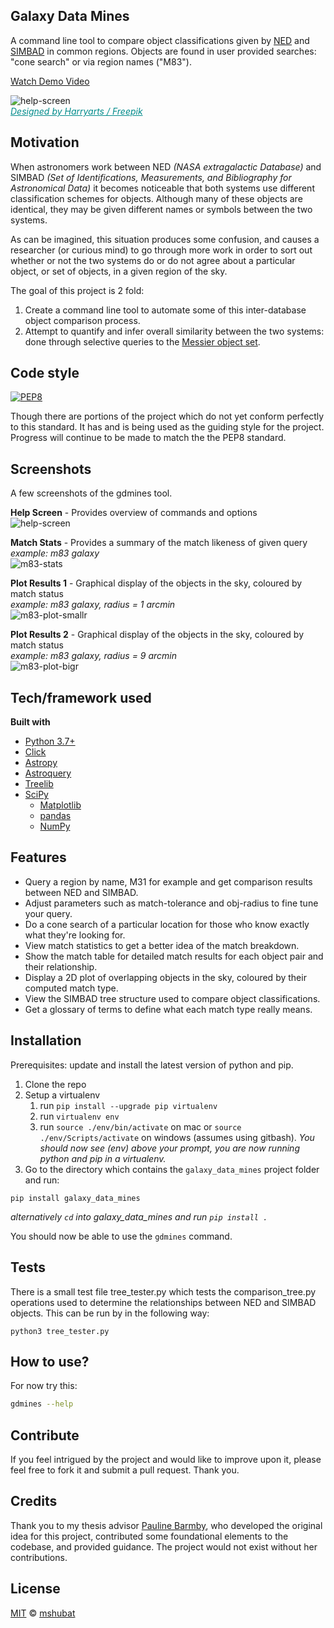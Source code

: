 ## Galaxy Data Mines

A command line tool to compare object classifications given by [NED](https://ned.ipac.caltech.edu) and [SIMBAD](http://simbad.u-strasbg.fr/simbad/) in common regions. Objects are found in user provided searches: "cone search" or via region names ("M83"). 

[Watch Demo Video](https://youtu.be/TKEWB9uFiNY)

![help-screen](/docs/screenshots/gdm-banner.png)  
*<a href="http://www.freepik.com" style="color:DarkCyan;">Designed by Harryarts / Freepik</a>*

## Motivation
When astronomers work between NED *(NASA extragalactic Database)* and SIMBAD *(Set of Identifications, Measurements, and Bibliography for Astronomical Data)* it becomes noticeable that both systems use different classification schemes for objects. Although many of these objects are identical, they may be given different names or symbols between the two systems.

As can be imagined, this situation produces some confusion, and causes a researcher (or curious mind) to go through more work in order to sort out whether or not the two systems do or do not agree about a particular object, or set of objects, in a given region of the sky.

The goal of this project is 2 fold:
1. Create a command line tool to automate some of this inter-database object comparison process.
2. Attempt to quantify and infer overall similarity between the two systems: done through selective queries to the [Messier object set](https://en.wikipedia.org/wiki/Messier_object).

## Code style
[![PEP8](https://img.shields.io/badge/code%20style-pep8-orange.svg)](https://www.python.org/dev/peps/pep-0008/)  

Though there are portions of the project which do not yet conform perfectly to this standard. It has and is being used as the guiding style for the project. Progress will continue to be made to match the the PEP8 standard.

## Screenshots
A few screenshots of the gdmines tool.

**Help Screen** - Provides overview of commands and options  
![help-screen](/docs/screenshots/help-screen.png)

**Match Stats** - Provides a summary of the match likeness of given query  
*example: m83 galaxy*  
![m83-stats](/docs/screenshots/m83-stats.png)

**Plot Results 1** - Graphical display of the objects in the sky, coloured by match status  
*example: m83 galaxy, radius = 1 arcmin*  
![m83-plot-smallr](/docs/screenshots/m83-plot-smallr.png)

**Plot Results 2** - Graphical display of the objects in the sky, coloured by match status  
*example: m83 galaxy, radius = 9 arcmin*  
![m83-plot-bigr](/docs/screenshots/m83-plot-bigr.png)

## Tech/framework used
<b>Built with</b>
- [Python 3.7+](https://www.python.org/)
- [Click](https://palletsprojects.com/p/click/)
- [Astropy](http://www.astropy.org/index.html)
- [Astroquery](https://astroquery.readthedocs.io/en/latest/#)
- [Treelib](https://treelib.readthedocs.io/en/latest/)
- [SciPy](https://www.scipy.org)
   - [Matplotlib](https://matplotlib.org/)
   - [pandas](https://pandas.pydata.org)
   - [NumPy](https://www.numpy.org/)

## Features
* Query a region by name, M31 for example and get comparison results between NED and SIMBAD.
* Adjust parameters such as match-tolerance and obj-radius to fine tune your query.
* Do a cone search of a particular location for those who know exactly what they're looking for.
* View match statistics to get a better idea of the match breakdown.
* Show the match table for detailed match results for each object pair and their relationship.
* Display a 2D plot of overlapping objects in the sky, coloured by their computed match type.
* View the SIMBAD tree structure used to compare object classifications.
* Get a glossary of terms to define what each match type really means.

## Installation

Prerequisites: update and install the latest version of python and pip.

1. Clone the repo
2. Setup a virtualenv
   1. run `pip install --upgrade pip virtualenv`
   2. run `virtualenv env`
   3. run `source ./env/bin/activate` on mac or `source ./env/Scripts/activate` on windows (assumes using gitbash). *You should now see (env) above your prompt, you are now running python and pip in a virtualenv.*
3. Go to the directory which contains the `galaxy_data_mines` project folder and run:
```
pip install galaxy_data_mines
```
*alternatively `cd` into galaxy_data_mines and run `pip install .`*

You should now be able to use the `gdmines` command.

## Tests
There is a small test file tree_tester.py which tests the comparison_tree.py operations used to determine the relationships between NED and SIMBAD objects. This can be run by in the following way:
```
python3 tree_tester.py
```

## How to use?
For now try this:
```bash
gdmines --help
```

## Contribute

If you feel intrigued by the project and would like to improve upon it, please feel free to fork it and submit a pull request. Thank you.

## Credits
Thank you to my thesis advisor [Pauline Barmby](https://github.com/PBarmby), who developed the original idea for this project, contributed some foundational elements to the codebase, and provided guidance. The project would not exist without her contributions.

## License
[MIT](LICENSE) © [mshubat](https://github.com/mshubat)
